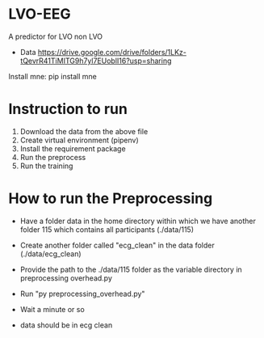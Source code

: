 # LVO-EEG
A predictor for LVO non LVO

* Data https://drive.google.com/drive/folders/1LKz-tQevrR41TiMITG9h7yl7EUoblI16?usp=sharing

Install mne:
    pip install mne



# Instruction to run
1. Download the data from the above file
2. Create virtual environment (pipenv)
3. Install the requirement package
4. Run the preprocess
5. Run the training



# How to run the Preprocessing 

* Have a folder data in the home directory within which we have another folder 115 which contains all participants (./data/115)

* Create another folder called "ecg_clean" in the data folder (./data/ecg_clean)

* Provide the path to the ./data/115 folder as the variable directory in preprocessing overhead.py

* Run "py preprocessing_overhead.py"

* Wait a minute or so

* data should be in ecg clean
